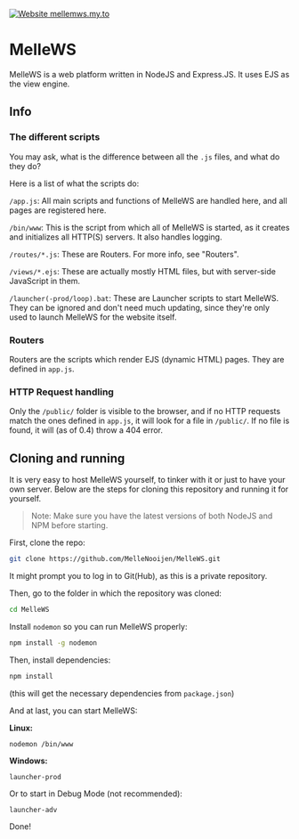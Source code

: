 [![Website mellemws.my.to](https://img.shields.io/website-up-down-green-red/http/mellemws.my.to.svg)](https://mellemws.my.to/)
# MelleWS
MelleWS is a web platform written in NodeJS and Express.JS. It uses EJS as the view engine.
## Info
### The different scripts
You may ask, what is the difference between all the `.js` files, and what do they do?

Here is a list of what the scripts do:

`/app.js`: All main scripts and functions of MelleWS are handled here, and all pages are registered here.

`/bin/www`: This is the script from which all of MelleWS is started, as it creates and initializes all HTTP(S) servers. It also handles logging.

`/routes/*.js`: These are Routers. For more info, see "Routers".

`/views/*.ejs`: These are actually mostly HTML files, but with server-side JavaScript in them.

`/launcher(-prod/loop).bat`: These are Launcher scripts to start MelleWS. They can be ignored and don't need much updating, since they're only used to launch MelleWS for the website itself.
### Routers
Routers are the scripts which render EJS (dynamic HTML) pages. They are defined in `app.js`.
### HTTP Request handling
Only the `/public/` folder is visible to the browser, and if no HTTP requests match the ones defined in `app.js`, it will look for a file in `/public/`. If no file is found, it will (as of 0.4) throw a 404 error.
## Cloning and running
It is very easy to host MelleWS yourself, to tinker with it or just to have your own server. Below are the steps for cloning this repository and running it for yourself.
> Note: Make sure you have the latest versions of both NodeJS and NPM before starting.

First, clone the repo:
```bash
git clone https://github.com/MelleNooijen/MelleWS.git
```
It might prompt you to log in to Git(Hub), as this is a private repository.

Then, go to the folder in which the repository was cloned:
```bash
cd MelleWS
```
Install `nodemon` so you can run MelleWS properly:
```bash
npm install -g nodemon
```
Then, install dependencies:
```bash
npm install
```
(this will get the necessary dependencies from `package.json`)

And at last, you can start MelleWS:

**Linux:**
```bash
nodemon /bin/www
```
**Windows:**
```batch
launcher-prod
```
Or to start in Debug Mode (not recommended):
```batch
launcher-adv
```

Done!
